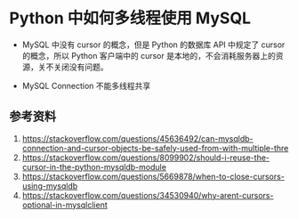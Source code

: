 # Python 中如何多线程使用 MySQL

<!--
ID: bf2e51fd-5a6c-4add-a793-30e5fd37d3cd
Status: draft
Date: 2019-06-16T17:53:39
Modified: 2020-05-16T10:54:28
wp_id: 185
-->

- MySQL 中没有 cursor 的概念，但是 Python 的数据库 API 中规定了 cursor 的概念，所以 Python 客户端中的 cursor 是本地的，不会消耗服务器上的资源，关不关闭没有问题。

- MySQL Connection 不能多线程共享



## 参考资料

1. https://stackoverflow.com/questions/45636492/can-mysqldb-connection-and-cursor-objects-be-safely-used-from-with-multiple-thre
2. https://stackoverflow.com/questions/8099902/should-i-reuse-the-cursor-in-the-python-mysqldb-module
3. https://stackoverflow.com/questions/5669878/when-to-close-cursors-using-mysqldb
4. https://stackoverflow.com/questions/34530940/why-arent-cursors-optional-in-mysqlclient
